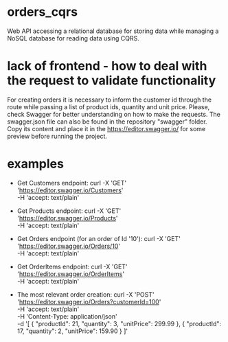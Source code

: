 # orders_cqrs
Web API accessing a relational database for storing data while managing a NoSQL database for reading data using CQRS.

# lack of frontend - how to deal with the request to validate functionality
For creating orders it is necessary to inform the customer id through the route while passing a list of product ids, quantity and unit price.
Please, check Swagger for better understanding on how to make the requests. The swagger.json file can also be found in the repository "swagger" folder. Copy its content and place it in the https://editor.swagger.io/ for some preview before running the project.

# examples
- Get Customers endpoint:
curl -X 'GET' \
  'https://editor.swagger.io/Customers' \
  -H 'accept: text/plain'

- Get Products endpoint:
curl -X 'GET' \
  'https://editor.swagger.io/Products' \
  -H 'accept: text/plain'

- Get Orders endpoint (for an order of Id '10'):
curl -X 'GET' \
  'https://editor.swagger.io/Orders/10' \
  -H 'accept: text/plain'

- Get OrderItems endpoint:
curl -X 'GET' \
  'https://editor.swagger.io/OrderItems' \
  -H 'accept: text/plain'

- The most relevant order creation:
curl -X 'POST' \
  'https://editor.swagger.io/Orders?customerId=100' \
  -H 'accept: text/plain' \
  -H 'Content-Type: application/json' \
  -d '[
  {
    "productId": 21,
    "quantity": 3,
    "unitPrice": 299.99
  },
  {
    "productId": 17,
    "quantity": 2,
    "unitPrice": 159.90
  }
]'

